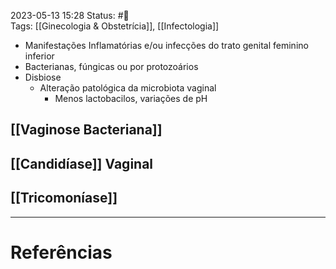 2023-05-13 15:28
Status: #🌱  
Tags: [[Ginecologia & Obstetrícia]], [[Infectologia]]
<br/>
- Manifestações Inflamatórias e/ou infecções do trato genital feminino inferior
- Bacterianas, fúngicas ou por protozoários
- Disbiose
	- Alteração patológica da microbiota vaginal
		- Menos lactobacilos, variações de pH
## [[Vaginose Bacteriana]]
## [[Candidíase]] Vaginal
## [[Tricomoníase]]
____
# Referências

